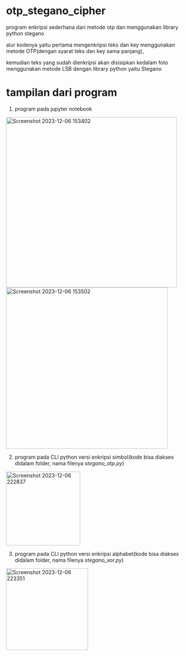 # otp_stegano_cipher
program enkripsi sederhana dari metode otp dan menggunakan library python stegano

alur kodenya yaitu pertama mengenkripsi teks dan key menggunakan metode OTP(dengan syarat teks dan key sama panjang),

kemudian teks yang sudah dienkripsi akan disisipkan kedalam foto menggunakan metode LSB dengan library python yaitu Stegano
 
# tampilan dari program

1. program pada jupyter notebook

<img width="463" alt="Screenshot 2023-12-06 153402" src="https://github.com/pyatamaa/otp_stegano_cipher/assets/92738041/719aa73b-94f3-43fd-b27c-3095700c5fe4">

<img width="438" alt="Screenshot 2023-12-06 153502" src="https://github.com/pyatamaa/otp_stegano_cipher/assets/92738041/409ffee1-6484-49e9-9c01-d747f59688e6">

2. program pada CLI python versi enkripsi simbol(kode bisa diakses didalam folder, nama filenya *stegano_otp.py*)

<img width="201" alt="Screenshot 2023-12-06 222837" src="https://github.com/pyatamaa/otp_stegano_cipher/assets/92738041/80560ee5-35f1-46ae-a3a2-d72f37c7b9ed">

3. program pada CLI python versi enkripsi alphabet(kode bisa diakses didalam folder, nama filenya *stegano_xor.py*)

<img width="222" alt="Screenshot 2023-12-06 223351" src="https://github.com/pyatamaa/otp_stegano_cipher/assets/92738041/78de42a5-bdce-4d32-8455-21e66cee007b">
